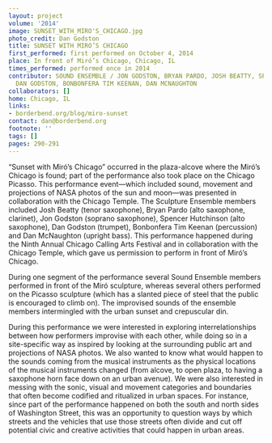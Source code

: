 ```yaml
---
layout: project
volume: '2014'
image: SUNSET_WITH_MIRO'S_CHICAGO.jpg
photo_credit: Dan Godston
title: SUNSET WITH MIRO’S CHICAGO
first_performed: first performed on October 4, 2014
place: In front of Miró’s Chicago, Chicago, IL
times_performed: performed once in 2014
contributor: SOUND ENSEMBLE / JON GODSTON, BRYAN PARDO, JOSH BEATTY, SPENCER HUTCHINSON,
  DAN GODSTON, BONBONFERA TIM KEENAN, DAN MCNAUGHTON
collaborators: []
home: Chicago, IL
links:
- borderbend.org/blog/miro-sunset
contact: dan@borderbend.org
footnote: ''
tags: []
pages: 290-291
---
```


“Sunset with Miró’s Chicago” occurred in the plaza-alcove where the Miró’s Chicago is found; part of the performance also took place on the Chicago Picasso. This performance event—which included sound, movement and projections of NASA photos of the sun and moon—was presented in collaboration with the Chicago Temple. The Sculpture Ensemble members included Josh Beatty (tenor saxophone), Bryan Pardo (alto saxophone, clarinet), Jon Godston (soprano saxophone), Spencer Hutchinson (alto saxophone), Dan Godston (trumpet), Bonbonfera Tim Keenan (percussion) and Dan McNaughton (upright bass). This performance happened during the Ninth Annual Chicago Calling Arts Festival and in collaboration with the Chicago Temple, which gave us permission to perform in front of Miró’s Chicago.

During one segment of the performance several Sound Ensemble members performed in front of the Miró sculpture, whereas several others performed on the Picasso sculpture (which has a slanted piece of steel that the public is encouraged to climb on). The improvised sounds of the ensemble members intermingled with the urban sunset and crepuscular din.

During this performance we were interested in exploring interrelationships between how performers improvise with each other, while doing so in a site-specific way as inspired by looking at the surrounding public art and projections of NASA photos. We also wanted to know what would happen to the sounds coming from the musical instruments as the physical locations of the musical instruments changed (from alcove, to open plaza, to having a saxophone horn face down on an urban avenue). We were also interested in messing with the sonic, visual and movement categories and boundaries that often become codified and ritualized in urban spaces. For instance, since part of the performance happened on both the south and north sides of Washington Street, this was an opportunity to question ways by which streets and the vehicles that use those streets often divide and cut off potential civic and creative activities that could happen in urban areas.
